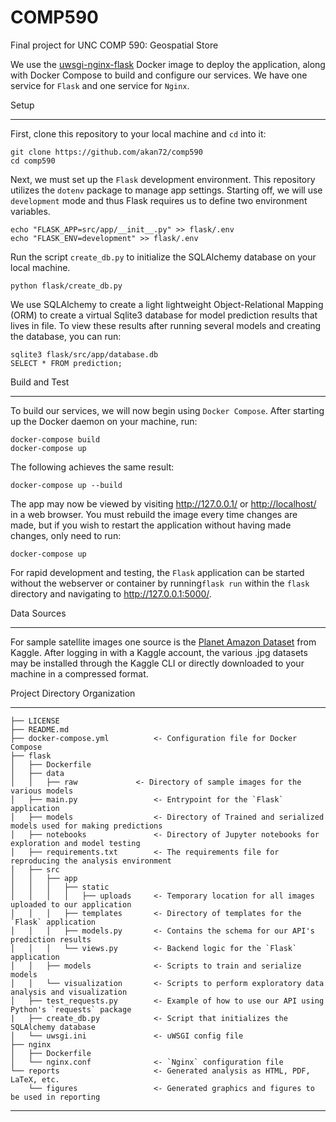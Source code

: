 COMP590
==============================

Final project for UNC COMP 590: Geospatial Store

We use the [uwsgi-nginx-flask](https://hub.docker.com/r/tiangolo/uwsgi-nginx-flask/) Docker image to deploy the application, along with Docker Compose to build and configure our services. We have one service for `Flask` and one service for `Nginx`.

Setup

------------
First, clone this repository to your local machine and `cd` into it:

```{shell}
git clone https://github.com/akan72/comp590
cd comp590
```

Next, we must set up the `Flask` development environment. This repository utilizes the `dotenv` package to manage app settings.
Starting off, we will use `development` mode and thus Flask requires us to define two environment variables.

```{shell}
echo "FLASK_APP=src/app/__init__.py" >> flask/.env
echo "FLASK_ENV=development" >> flask/.env
```

Run the script `create_db.py` to initialize the SQLAlchemy database on your local machine.

```{shell}
python flask/create_db.py
```

We use SQLAlchemy to create a light lightweight Object-Relational Mapping (ORM) to create a virtual Sqlite3 database for model
prediction results that lives in file. To view these results after running several models and creating the database,
you can run: 

```{shell}
sqlite3 flask/src/app/database.db
SELECT * FROM prediction;
```

Build and Test

------------
To build our services, we will now begin using `Docker Compose`. After starting up the Docker daemon on your machine, run:

```{shell}
docker-compose build
docker-compose up
```

The following achieves the same result:

```{shell}
docker-compose up --build
```

The app may now be viewed by visiting <http://127.0.0.1/> or <http://localhost/> in a web browser.
You must rebuild the image every time changes are made, but if you wish to restart the application without having made changes, only need to run:

```{shell}
docker-compose up
```

For rapid development and testing, the `Flask` application can be started without the webserver or container by running`flask run` within the `flask` directory and navigating to <http://127.0.0.1:5000/>.

Data Sources

------------
For sample satellite images one source is the [Planet Amazon Dataset](https://www.kaggle.com/c/planet-understanding-the-amazon-from-space/data) from Kaggle. After logging in with a Kaggle account, the various .jpg datasets may be installed through the Kaggle CLI or directly downloaded to your machine in a compressed format.

Project Directory Organization

------------

```{markdown}
├── LICENSE
├── README.md
├── docker-compose.yml          <- Configuration file for Docker Compose
├── flask
│   ├── Dockerfile
│   ├── data
│   │   ├── raw             <- Directory of sample images for the various models
│   ├── main.py                 <- Entrypoint for the `Flask` application
│   ├── models                  <- Directory of Trained and serialized models used for making predictions
│   ├── notebooks               <- Directory of Jupyter notebooks for exploration and model testing
│   ├── requirements.txt        <- The requirements file for reproducing the analysis environment
│   ├── src
│   │   ├── app
│   │   │   ├── static
│   │   │   │   ├── uploads     <- Temporary location for all images uploaded to our application
│   │   │   ├── templates       <- Directory of templates for the `Flask` application
│   │   │   ├── models.py       <- Contains the schema for our API's prediction results
│   │   │   └── views.py        <- Backend logic for the `Flask` application
│   │   ├── models              <- Scripts to train and serialize models
│   │   └── visualization       <- Scripts to perform exploratory data analysis and visualization
│   ├── test_requests.py        <- Example of how to use our API using Python's `requests` package
|   ├── create_db.py            <- Script that initializes the SQLAlchemy database
│   └── uwsgi.ini               <- uWSGI config file
├── nginx
│   ├── Dockerfile
│   └── nginx.conf              <- `Nginx` configuration file
└── reports                     <- Generated analysis as HTML, PDF, LaTeX, etc.
    └── figures                 <- Generated graphics and figures to be used in reporting

```

------------
